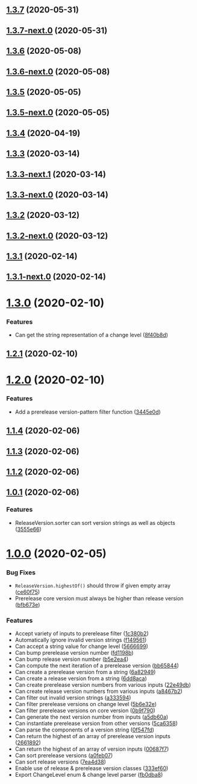 ## [1.3.7](https://github.com/skypilot-dev/versioner/compare/v1.3.7-next.0...v1.3.7) (2020-05-31)



## [1.3.7-next.0](https://github.com/skypilot-dev/versioner/compare/v1.3.6...v1.3.7-next.0) (2020-05-31)



## [1.3.6](https://github.com/skypilot-dev/versioner/compare/v1.3.6-next.0...v1.3.6) (2020-05-08)



## [1.3.6-next.0](https://github.com/skypilot-dev/versioner/compare/v1.3.5...v1.3.6-next.0) (2020-05-08)



## [1.3.5](https://github.com/skypilot-dev/versioner/compare/v1.3.5-next.0...v1.3.5) (2020-05-05)



## [1.3.5-next.0](https://github.com/skypilot-dev/versioner/compare/v1.3.4...v1.3.5-next.0) (2020-05-05)



## [1.3.4](https://github.com/skypilot-dev/versioner/compare/v1.3.4-next.0...v1.3.4) (2020-04-19)



## [1.3.3](https://github.com/skypilot-dev/versioner/compare/v1.3.3-next.1...v1.3.3) (2020-03-14)



## [1.3.3-next.1](https://github.com/skypilot-dev/versioner/compare/v1.3.3-next.0...v1.3.3-next.1) (2020-03-14)



## [1.3.3-next.0](https://github.com/skypilot-dev/versioner/compare/v1.3.2...v1.3.3-next.0) (2020-03-14)



## [1.3.2](https://github.com/skypilot-dev/versioner/compare/v1.3.2-next.0...v1.3.2) (2020-03-12)



## [1.3.2-next.0](https://github.com/skypilot-dev/versioner/compare/v1.3.1...v1.3.2-next.0) (2020-03-12)



## [1.3.1](https://github.com/skypilot-dev/versioner/compare/v1.3.1-next.0...v1.3.1) (2020-02-14)



## [1.3.1-next.0](https://github.com/skypilot-dev/versioner/compare/v1.3.0...v1.3.1-next.0) (2020-02-14)



# [1.3.0](https://github.com/skypilot-dev/versioner/compare/v1.2.1...v1.3.0) (2020-02-10)


### Features

* Can get the string representation of a change level ([8f40b8d](https://github.com/skypilot-dev/versioner/commit/8f40b8d7b2dae1c9c8635f69f9e166e3111091c6))



## [1.2.1](https://github.com/skypilot-dev/versioner/compare/v1.2.0...v1.2.1) (2020-02-10)



# [1.2.0](https://github.com/skypilot-dev/versioner/compare/v1.1.4...v1.2.0) (2020-02-10)


### Features

* Add a prerelease version-pattern filter function ([3445e0d](https://github.com/skypilot-dev/versioner/commit/3445e0d68dbe77197e12e3e14456e16b452f6e9a))



## [1.1.4](https://github.com/skypilot-dev/versioner/compare/v1.1.3...v1.1.4) (2020-02-06)



## [1.1.3](https://github.com/skypilot-dev/versioner/compare/v1.1.2...v1.1.3) (2020-02-06)



## [1.1.2](https://github.com/skypilot-dev/versioner/compare/v1.0.1...v1.1.2) (2020-02-06)



## [1.0.1](https://github.com/skypilot-dev/versioner/compare/v1.0.0...v1.0.1) (2020-02-06)


### Features

* ReleaseVersion.sorter can sort version strings as well as objects ([3555e66](https://github.com/skypilot-dev/versioner/commit/3555e661605f146bc903f13fe1601d4310ab3d7b))



# [1.0.0](https://github.com/skypilot-dev/versioner/compare/a8467b2ef2a7320cb7b30100621b09dfbe31151f...v1.0.0) (2020-02-05)


### Bug Fixes

* `ReleaseVersion.highestOf()` should throw if given empty array ([ce60f75](https://github.com/skypilot-dev/versioner/commit/ce60f75082244388725007231e19848452577750))
* Prerelease core version must always be higher than release version ([bfb673e](https://github.com/skypilot-dev/versioner/commit/bfb673eeb8e4baadbe5dc3daf358197f5a89d5b0))


### Features

* Accept variety of inputs to prerelease filter ([1c380b2](https://github.com/skypilot-dev/versioner/commit/1c380b2de90bb5e25fe8ace32119866f85d09148))
* Automatically ignore invalid version strings ([f149561](https://github.com/skypilot-dev/versioner/commit/f149561a7a9001d17c26c3211b75ae70953a8899))
* Can accept a string value for change level ([5666699](https://github.com/skypilot-dev/versioner/commit/5666699910ec4777c9b15f9a446a2e41a6937d67))
* Can bump prerelease version number ([fd1198b](https://github.com/skypilot-dev/versioner/commit/fd1198bb9d4d116a3f63dd9fad33aca03a54cbce))
* Can bump release version number ([b5e2ea4](https://github.com/skypilot-dev/versioner/commit/b5e2ea4744a2c977c4e778e94775cab5102daee1))
* Can compute the next iteration of a prerelease version ([bb65844](https://github.com/skypilot-dev/versioner/commit/bb65844a82b279b2b4b9dbbafc3dad3ec1f31172))
* Can create a prerelease version from a string ([6a82949](https://github.com/skypilot-dev/versioner/commit/6a82949cc27cd2494f989a11a3be4a3e6197d256))
* Can create a release version from a string ([6dd8aca](https://github.com/skypilot-dev/versioner/commit/6dd8acae99d91704e39899a0ef26f277f55ed5bd))
* Can create prerelease version numbers from various inputs ([22e49db](https://github.com/skypilot-dev/versioner/commit/22e49db202facacc1d3312f52accc0334af6b480))
* Can create release version numbers from various inputs ([a8467b2](https://github.com/skypilot-dev/versioner/commit/a8467b2ef2a7320cb7b30100621b09dfbe31151f))
* Can filter out invalid version strings ([a333594](https://github.com/skypilot-dev/versioner/commit/a333594a52f5415ff7b9b1039681a7b8cff56f61))
* Can filter prerelease versions on change level ([5b6e32e](https://github.com/skypilot-dev/versioner/commit/5b6e32ed311713fb762d92de4f8ba377e496c353))
* Can filter prerelease versions on core version ([0b9f790](https://github.com/skypilot-dev/versioner/commit/0b9f790e5c4aef99a0d93e2001546b4c9e35f37f))
* Can generate the next version number from inputs ([a5db60a](https://github.com/skypilot-dev/versioner/commit/a5db60ad51a80014dbbc74442db1140a392d6bcb))
* Can instantiate prerelease version from other versions ([5ca6358](https://github.com/skypilot-dev/versioner/commit/5ca6358ed1a470cf6c865765f43a4a8542819b60))
* Can parse the components of a version string ([0f547fd](https://github.com/skypilot-dev/versioner/commit/0f547fdfaa0f0b5060574d92d1df52cddcb70a30))
* Can return the highest of an array of prerelease version inputs ([2661892](https://github.com/skypilot-dev/versioner/commit/2661892a4c394bf572d594efef604f3b94f5e2b9))
* Can return the highest of an array of version inputs ([00687f7](https://github.com/skypilot-dev/versioner/commit/00687f7f7e9ddcab91b8bab842d0fb099911f710))
* Can sort prerelease versions ([a0feb07](https://github.com/skypilot-dev/versioner/commit/a0feb07e7a005dd2372734029c4029241b21e02d))
* Can sort release versions ([7ea4d38](https://github.com/skypilot-dev/versioner/commit/7ea4d3823b43cdf6520ac0532fdd0bd354ef10b3))
* Enable use of release & prerelease version classes ([333ef60](https://github.com/skypilot-dev/versioner/commit/333ef60d1a28b18b1825b49e61d2d254594fbe97))
* Export ChangeLevel enum & change level parser ([fb0dba8](https://github.com/skypilot-dev/versioner/commit/fb0dba8996446d1d67bb2c2f9d13e9130bd111fb))



